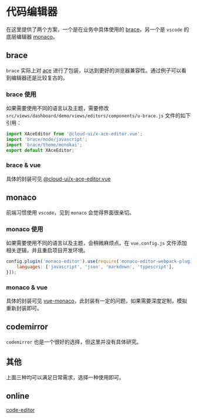 # 代码编辑器

在这里提供了两个方案，一个是在业务中具体使用的 [brace](https://github.com/thlorenz/brace)，另一个是 `vscode` 的底层编辑器 [monaco](https://github.com/microsoft/monaco-editor)。

## brace

`brace` 实际上对 [ace](https://github.com/ajaxorg/ace) 进行了包装，以达到更好的浏览器兼容性。通过例子可以看到编辑器还是比较复古的。

### brace 使用

如果需要使用不同的语言以及主题，需要修改 `src/views/dashboard/demo/views/editors/components/u-brace.js` 文件的如下引用：

```js
import XAceEditor from '@cloud-ui/x-ace-editor.vue';
import 'brace/mode/javascript';
import 'brace/theme/monokai';
export default XAceEditor;
```

### brace & vue

具体的封装可见 [@cloud-ui/x-ace-editor.vue](https://vusion.github.io/cloud-ui/vendors/x-ace-editor)

## monaco

前端习惯使用 `vscode`，见到 `monaco` 会觉得界面很亲切。

### monaco 使用

如果需要使用不同的语言以及主题，会稍微麻烦点。在 `vue.config.js` 文件添加相关逻辑，并且重启项目开发环境。

```js
config.plugin('monaco-editor').use(require('monaco-editor-webpack-plugin'), [{
    languages: ['javascript', 'json', 'markdown', 'typescript'],
}]);
```

### monaco & vue

具体的封装可见 [vue-monaco](https://github.com/egoist/vue-monaco)，此封装有一定的问题，如果需要深度定制，模拟重新封装即可。

## codemirror

`codemirror` 也是一个很好的选择，但这里并没有具体研究。

## 其他

上面三种均可以满足日常需求，选择一种使用即可。

## online

[code-editor](https://vusion-templates.github.io/cloud-admin/#/demo/editors/code/monaco)
